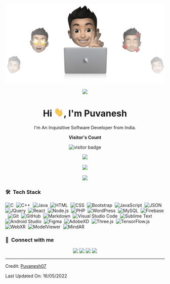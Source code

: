 <p align="center"><img src="https://raw.githubusercontent.com/KevinPatel04/KevinPatel04/master/cover-thompson.png"></p>
<p align="center"><img src="https://lottiefiles.com/133722-web-developer"></p>


<h1 align="center">Hi <img src="https://raw.githubusercontent.com/KevinPatel04/KevinPatel04/master/Hi.gif" width="30px">, I'm Puvanesh </h1>

<p align="center" width="150px"> I'm An Inquisitive Software Developer from India.</p>

<p align="center"><b>Visitor's Count</b></p>
<p align="center"><img src="https://profile-counter.glitch.me/%7BPuvanesh07%7D/count.svg" alt="visitor badge"/></p>
<p align="center"><img src="https://github-readme-stats.vercel.app/api/top-langs/?username=Puvanesh07&layout=compact&hide=TSQL&theme=chartreuse-dark"></p>
<p align="center" ><img src="https://github-readme-stats.vercel.app/api?username=Puvanesh07&count_private=true&show_icons=true&&theme=chartreuse-dark&include_all_commits=true" width="400"></p> 
<p align="center" ><img src="https://github-readme-streak-stats.herokuapp.com?user=Puvanesh07&theme=chartreuse-dark"></p>

### 🛠 &nbsp;Tech Stack

![C](https://img.shields.io/badge/-C-05122A?style=flat&logo=C&logoColor=A8B9CC)&nbsp;
![C++](https://img.shields.io/badge/-C++-05122A?style=flat&logo=C%2B%2B&logoColor=00599C)&nbsp;
![Java](https://img.shields.io/badge/-Java-05122A?style=flat&logo=Java&logoColor=FFA518)&nbsp;
![HTML](https://img.shields.io/badge/-HTML-05122A?style=flat&logo=HTML5)&nbsp;
![CSS](https://img.shields.io/badge/-CSS-05122A?style=flat&logo=CSS3&logoColor=1572B6)&nbsp;
![Bootstrap](https://img.shields.io/badge/-Bootstrap-05122A?style=flat&logo=bootstrap&logoColor=563D7C)&nbsp;
![JavaScript](https://img.shields.io/badge/-JavaScript-05122A?style=flat&logo=javascript)&nbsp;
![JSON](https://img.shields.io/badge/-JSON-05122A?style=flat&logo=json&logoColor=000000)&nbsp;
![JQuery](https://img.shields.io/badge/-JQuery-05122A?style=flat&logo=jquery&logoColor=336791)&nbsp;
![React](https://img.shields.io/badge/-React-05122A?style=flat&logo=react)&nbsp;
![Node.js](https://img.shields.io/badge/-Node.js-05122A?style=flat&logo=node.js&logoColor=339933)&nbsp;
![PHP](https://img.shields.io/badge/-PHP-05122A?style=flat&logo=php&logoColor=777BB4)&nbsp;
![WordPress](https://img.shields.io/badge/-WordPress-05122A?style=flat&logo=wordpress&logoColor=5C3EE8)&nbsp;
![MySQL](https://img.shields.io/badge/-MySQL-05122A?style=flat&logo=mysql&logoColor=4479A1)&nbsp;
![Firebase](https://img.shields.io/badge/-Firebase-05122A?style=flat&logo=firebase&logoColor=FFCA28)&nbsp;
![Git](https://img.shields.io/badge/-Git-05122A?style=flat&logo=git)&nbsp;
![GitHub](https://img.shields.io/badge/-GitHub-05122A?style=flat&logo=github)&nbsp;
![Markdown](https://img.shields.io/badge/-Markdown-05122A?style=flat&logo=markdown)&nbsp;
![Visual Studio Code](https://img.shields.io/badge/-Visual%20Studio%20Code-05122A?style=flat&logo=visual-studio-code&logoColor=007ACC)&nbsp;
![Sublime Text](https://img.shields.io/badge/-Sublime%20Text-05122A?style=flat&logo=sublime-text&logoColor=FF9800)&nbsp;
![Android Studio](https://img.shields.io/badge/-Android%20Studio-05122A?style=flat&logo=android-studio&logoColor=3DDC84)&nbsp;
![Figma](https://img.shields.io/badge/-Figma-05122A?style=flat&logo=figma)&nbsp;
![AdobeXD](https://img.shields.io/badge/-AdobeXD-05122A?style=flat&logo=adobexd)&nbsp;
![Three.js](https://img.shields.io/badge/-Three.js-05122A?style=flat&logo=three.js)&nbsp;
![TensorFlow.js](https://img.shields.io/badge/-TensorFlow.js-05122A?style=flat&logo=tensorflow.js)&nbsp;
![WebXR](https://img.shields.io/badge/-WebXR-05122A?style=flat&logo=webxr)&nbsp;
![ModelViewer](https://img.shields.io/badge/-ModelViewer-05122A?style=flat&logo=modelviewer)&nbsp;
![MindAR](https://img.shields.io/badge/-MindAR-05122A?style=flat&logo=mindAR)&nbsp;



### :link: &nbsp;Connect with me

<p align="center">
<a href="https://www.linkedin.com/in/puvanesh-b-619845204/"><img src="https://img.shields.io/badge/-Puvanesh%20B-0077B5?style=for-the-badge&logo=Linkedin&logoColor=white"/></a>
<a href="mailto:puvanesh1964@gmail.com"><img src="https://img.shields.io/badge/-puvanesh1964@gmail.com-D14836?style=for-the-badge&logo=Gmail&logoColor=white"/></a>
<a href="https://instagram.com/bhuvi.___"><img src="https://img.shields.io/badge/-bhuvi.___-E4405F?style=for-the-badge&logo=Instagram&logoColor=white"/></a>
<a href="https://twitter.com/BuviJoker"><img src="https://img.shields.io/badge/-Buvi-1DA1F2?style=for-the-badge&logo=twitter&logoColor=white"/></a>
</p>

---
Credit: [Puvanesh07](https://github.com/Puvanesh07)

Last Updated On: 16/05/2022
